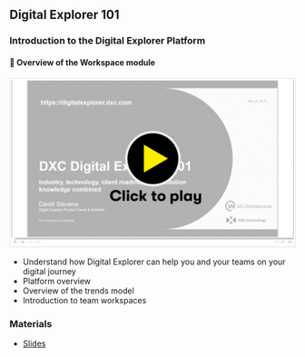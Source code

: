 ## Digital Explorer 101
### Introduction to the Digital Explorer Platform

#### :movie_camera: Overview of the Workspace module

[![video](images/videoThumbnail.png)](https://video.dxc.com/media/t/1_2nmaop3f)

- Understand how Digital Explorer can help you and your teams on your digital journey
- Platform overview
- Overview of the trends model
- Introduction to team workspaces

### Materials
- [Slides](DXCDigitalExplorer.101.pptx)
